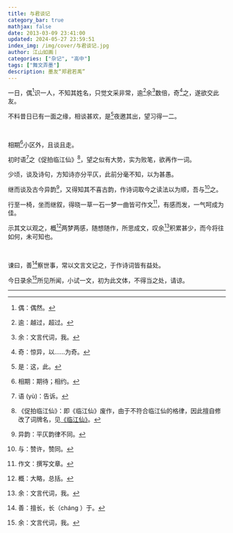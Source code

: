 ```yaml
---
title: 与君谈记
category_bar: true
mathjax: false
date: 2013-03-09 23:41:00
updated: 2024-05-27 23:59:51
index_img: /img/cover/与君谈记.jpg
author: 江山如画丨
categories: ["杂记", "高中"]
tags: ["舞文弄墨"]
description: 墨友“郑君若禹”
---
```


一日，偶[^1]识一人，不知其姓名，只觉文采非常，逾[^2]余[^3]数倍，奇[^4]之，遂欲交此友。

不料昔日已有一面之缘，相谈甚欢，是[^5]夜邀其出，望习得一二。

<br/>

相期[^6]小区外，且谈且走。

初时语[^7]之《促拍临江仙》[^8]，望之似有大势，实为败笔，欲再作一词。

少顷，谈及诗句，方知诗亦分平仄，此前分毫不知，以为甚愚。

继而谈及古今异韵[^9]，又得知其不喜古韵，作诗词取今之读法以为顺，吾与[^10]之。

行至一椅，坐而继叙，得晓一草一石一梦一曲皆可作文[^11]，有感而发，一气呵成为佳。

示其文以观之，概[^12]两梦两感，随想随作，所思成文，叹余[^3]积累甚少，而今将往如何，未可知也。

<br/>

谏曰，善[^13]察世事，常以文言文记之，于作诗词皆有益处。

今日录余[^3]所见所闻，小试一文，初为此文体，不得当之处，请谅。

---

[^1]: 偶：偶然。
[^2]: 逾：越过，超过。
[^3]: 余：文言代词，我。
[^4]: 奇：惊异，以……为奇。
[^5]: 是：这，此。
[^6]: 相期：期待；相约。
[^7]: 语 (yù)：告诉。
[^8]: 《促拍临江仙》：即《临江仙》废作，由于不符合临江仙的格律，因此擅自修改了词牌名，见[《临江仙》](/2013/07/18/临江仙/)。
[^9]: 异韵：平仄韵律不同。
[^10]: 与：赞许，赞同。
[^11]: 作文：撰写文章。
[^12]: 概：大略，总括。
[^13]: 善：擅长，长（cháng ）于。